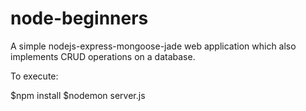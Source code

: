 node-beginners
==============

A simple nodejs-express-mongoose-jade web application which also implements CRUD operations on a database.

To execute:

$npm install
$nodemon server.js

